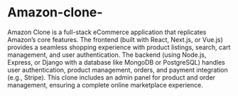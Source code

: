 # Amazon-clone-
Amazon Clone is a full-stack eCommerce application that replicates Amazon’s core features. The frontend (built with React, Next.js, or Vue.js) provides a seamless shopping experience with product listings, search, cart management, and user authentication. The backend (using Node.js, Express, or Django with a database like MongoDB or PostgreSQL) handles user authentication, product management, orders, and payment integration (e.g., Stripe). This clone includes an admin panel for product and order management, ensuring a complete online marketplace experience.
